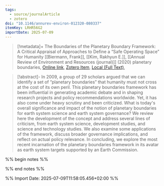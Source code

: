 ```yaml
---
tags:
  - source/journalArticle
  - zotero
doi: "10.1146/annurev-environ-012320-080337"
itemKey: LRHR56G2
importDate: 2025-07-09
---
```

>[!metadata]+
> The Boundaries of the Planetary Boundary Framework: A Critical Appraisal of Approaches to Define a “Safe Operating Space” for Humanity
> [[Biermann, Frank]], [[Kim, Rakhyun E.]], 
> [[Annual Review of Environment and Resources (journal)]] (2020)
> planetary boundaries, 
> [Online link](https://www.annualreviews.org/content/journals/10.1146/annurev-environ-012320-080337), [Zotero Item](zotero://select/library/items/LRHR56G2), [Local (Full Text)](file://C:/Users/aburg/Documents/references/zotero/storage/P9RN7GJX/Biermann2020_BoundariesPlanetary.pdf), 

>[!abstract]-
>In 2009, a group of 29 scholars argued that we can identify a set of “planetary boundaries” that humanity must not cross at the cost of its own peril. This planetary boundaries framework has been influential in generating academic debate and in shaping research projects and policy recommendations worldwide. Yet, it has also come under heavy scrutiny and been criticized. What is today&apos;s overall significance and impact of the notion of planetary boundaries for earth system science and earth system governance? We review here the development of the concept and address several lines of criticism, from earth system science, development studies, and science and technology studies. We also examine some applications of the framework, discuss broader governance implications, and reflect on actual policy relevance. In concluding, we explore the most recent incarnation of the planetary boundaries framework in its avatar as earth system targets supported by an Earth Commission.

%% begin notes %%

%% end notes %%

%% Import Date: 2025-07-09T11:58:05.456+02:00 %%
